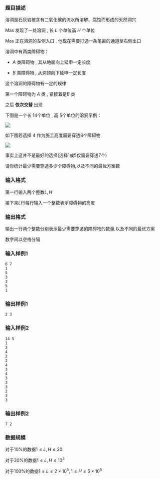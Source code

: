 ### 题目描述
溶洞是石灰岩被含有二氧化碳的流水所溶解、腐蚀而形成的天然洞穴

$\text{Mas}$ 发现了一处溶洞 , 长 $L$ 个单位高 $H$ 个单位

$\text{Mas}$ 正在溶洞的左侧入口 , 他现在需要打通一条笔直的通道至右侧出口

溶洞中有两类障碍物：

+ $A$ 类障碍物 , 其从地面向上延申一定长度

+ $B$ 类障碍物 , 从洞顶向下延申一定长度

这个溶洞的障碍物有一定的规律

第一个障碍物为 $A$ 类 , 紧接着是$B$  类

之后 **依次交替** 出现

下图是一个长 $14$个单位 , 高 $5$个单位的溶洞示例：

![](https://syc-oj-file.oss-cn-shenzhen.aliyuncs.com/img/2023050718404696.png)

如下图若选择 $4$ 作为施工高度需要穿透$8$个障碍物

![](https://syc-oj-file.oss-cn-shenzhen.aliyuncs.com/img/20230507184205112.png)

事实上这并不是最好的选择(选择$1$或$5$仅需要穿透$7$个)

请你统计最少需要穿透多少个障碍物,以及不同的最优方案数
### 输入格式
第一行输入两个整数$L,H$




接下来$L$行每行输入一个整数表示障碍物的高度
### 输出格式
输出一行两个整数分别表示最少需要穿透的障碍物的数量,以及不同的最优方案

数字间以空格分隔
### 输入样例1
```
6 7
1
5
3
3
5
1
```
### 输出样例1
```
2 3
```
### 输入样例2
```
14 5
1
3
4
2
2
4
3
4
3
3
3
2
3
3
```
### 输出样例2
```
7 2
```
### 数据规模
对于$10\%$的数据$1 \leq L,H \leq 20$

对于$30\%$的数据$1 \leq L,H \leq 10^4$

对于$100\%$的数据$1 \leq L \leq 2 \times 10^5,1 \leq H \leq 5 \times 10^5$